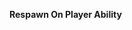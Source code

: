 **Respawn On Player Ability**
<!-- - Players can respawn on the holder of this ability -->
<!-- - The respawn will be deactivated if the holder is dead/uncon -->
<!-- - No a map / 3D marker. -->
<!-- - disabled during counter attack. -->